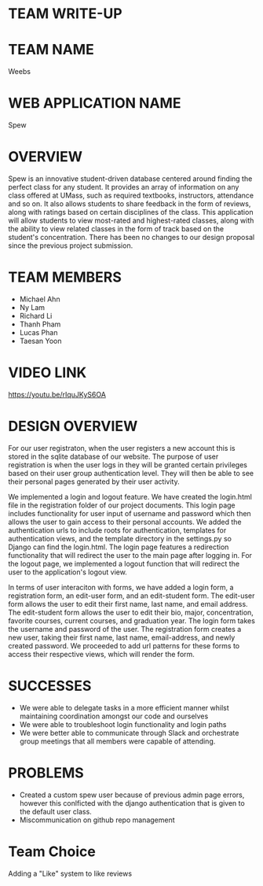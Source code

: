 # TEAM WRITE-UP

# TEAM NAME
Weebs

# WEB APPLICATION NAME
Spew

# OVERVIEW
Spew is an innovative student-driven database centered around finding the perfect class for any student. It provides an array of information on any class offered at UMass, such as required textbooks, instructors, attendance and so on. It also allows students to share feedback in the form of reviews, along with ratings based on certain disciplines of the class. This application will allow students to view most-rated and highest-rated classes, along with the ability to view related classes in the form of track based on the student's concentration. There has been no changes to our design proposal since the previous project submission. 

# TEAM MEMBERS
* Michael Ahn
* Ny Lam
* Richard Li
* Thanh Pham
* Lucas Phan
* Taesan Yoon

# VIDEO LINK 
https://youtu.be/rIquJKyS6OA

# DESIGN OVERVIEW

For our user registraton, when the user registers a new account this is stored in the sqlite database of our website. The purpose of user registration is when the user logs in they will be granted certain privileges based on their user group authentication level. They will then be able to see their personal pages generated by their user activity. 

We implemented a login and logout feature. We have created the login.html file in the registration folder of our project documents. This login page includes functionality for user input of username and password which then allows the user to gain access to their personal accounts. We added the authentication urls to include roots for authentication, templates for authentication views, and the template directory in the settings.py so Django can find the login.html. The login page features a redirection functionality that will redirect the user to the main page after logging in. For the logout page, we implemented a logout function that will redirect the user to the application's logout view. 

In terms of user interaciton with forms, we have added a login form, a registration form, an edit-user form, and an edit-student form. The edit-user form allows the user to edit their first name, last name, and email address. The edit-student form allows the user to edit their bio, major, concentration, favorite courses, current courses, and graduation year. The login form takes the username and password of the user. The registration form creates a new user, taking their first name, last name, email-address, and newly created password. We proceeded to add url patterns for these forms to access their respective views, which will render the form. 
 
# SUCCESSES
* We were able to delegate tasks in a more efficient manner whilst maintaining coordination amongst our code and ourselves
* We were able to troubleshoot login functionality and login paths
* We were better able to communicate through Slack and orchestrate group meetings that all members were capable of attending. 

# PROBLEMS
* Created a custom spew user because of previous admin page errors, however this conlficted with the django authentication that is given to the default user class. 
* Miscommunication on github repo management 

# Team Choice
Adding a "Like" system to like reviews


